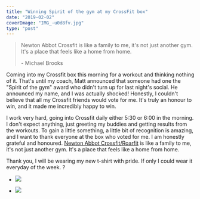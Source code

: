 ```yaml
---
title: "Winning Spirit of the gym at my CrossFit box"
date: "2019-02-02"
coverImage: "IMG_-u0d8fv.jpg"
type: "post"
---
```


>   
> Newton Abbot Crossfit is like a family to me, it's not just another gym. It's a place that feels like a home from home.
> 
> \- Michael Brooks

Coming into my Crossfit box this morning for a workout and thinking nothing of it. That's until my coach, Matt announced that someone had one the "Spirit of the gym" award who didn't turn up for last night's social. He announced my name, and I was actually shocked! Honestly, I couldn't believe that all my Crossfit friends would vote for me. It's truly an honour to win, and it made me incredibly happy to win.

I work very hard, going into Crossfit daily either 5:30 or 6:00 in the morning. I don't expect anything, just greeting my buddies and getting results from the workouts. To gain a little something, a little bit of recognition is amazing, and I want to thank everyone at the box who voted for me. I am honestly grateful and honoured. [Newton Abbot Crossfit/Roarfit](https://www.newtonabbotcrossfit.com/) is like a family to me, it's not just another gym. It's a place that feels like a home from home.

Thank you, I will be wearing my new t-shirt with pride. If only I could wear it everyday of the week. ?

- ![](/blog/wp-content/uploads/2019/02/IMG_-u0d8fv-1024x1024.jpg)
    
- ![](/blog/wp-content/uploads/2019/02/IMG_20190202_110308-768x1024.jpg)
